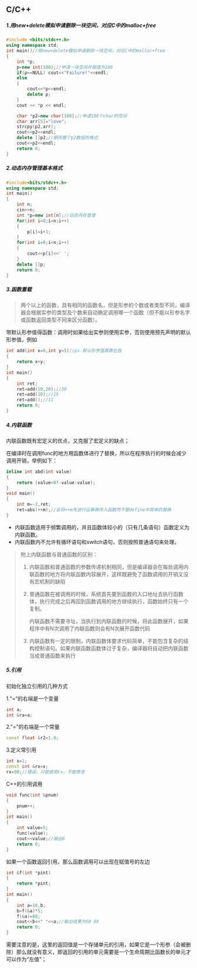 ## C/C++

##### 1.用new+delete模拟申请删除一块空间，对应C中的malloc+free

```c++
#include <bits/stdc++.h>
using namespace std;
int main()//用new+delete模拟申请删除一块空间，对应C中的malloc+free
{
    int *p;
    p=new int(100);//申请一块空间并赋值为100
    if(p==NULL) cout<<"Failure!"<<endl;
    else 
    {
        cout<<*p<<endl;
        delete p;
    }
    cout << *p << endl;

    char *p2=new char[100];//申请100个char的空间
    char arr[5]="love";
    strcpy(p2,arr);
    cout<<p2<<endl;
    delete []p2;//删除整个p2数组的格式
    cout<<p2<<endl;
    return 0;
}
```

##### 2.动态内存管理基本格式

```c++
#include<bits/stdc++.h>
using namespace std;
int main()
{
    int n;
    cin>>n;
    int *p=new int[n];//动态内存管理
    for(int i=0;i<n;i++)
    {
        p[i]=i+1;
    }
    for(int i=0;i<n;i++)
    {
        cout<<p[i]<<' ';
    }
    delete []p;
    return 0;
}
```

##### 3.函数重载

> 两个以上的函数，具有相同的函数名，但是形参的个数或者类型不同，编译器会根据实参的类型及个数来自动确定调用哪一个函数（但不能以形参名字或函数返回类型不同来区分函数）。

带默认形参值得函数：调用时如果给出实参则使用实参，否则使用预先声明的默认形参值，例如

```c++
int add(int x=6,int y=5)//ps.默认形参值需靠右放
{
    return x+y;
}
int main()
{
    int ret;
    ret=add(10,20);//30
    ret=add(10);//15
    ret=add();//11
    return 0;
}
```

##### 4.内联函数 

内联函数既有宏定义的优点，又克服了宏定义的缺点；

在编译时在调用func的地方用函数体进行了替换，所以在程序执行的时候会减少调用开销，举例如下：

```c++
inline int abd(int value)
{
    return (value<0?-value:value);
}
void main()
{
    int m=-2,ret;
    ret=abs(++m);//会将++m先进行运算再传入函数而不是define中简单的替换
}
```

- 内联函数适用于频繁调用的，并且函数体较小的（只有几条语句）函数定义为内联函数。
- 内联函数内不允许有循环语句和switch语句，否则按照普通语句来处理。

> 附上内联函数与普通函数的区别：
>
> 1. 内联函数和普通函数的参数传递机制相同，但是编译器会在每处调用内联函数的地方将内联函数内容展开，这样既避免了函数调用的开销又没有宏机制的缺陷
>
> 2. 普通函数在被调用的时候，系统首先要到函数的入口地址去执行函数体，执行完成之后再回到函数调用的地方继续执行，函数始终只有一个复制。
>
>     内联函数不需要寻址，当执行到内联函数的时候，将此函数展开，如果程序中有N次调用了内联函数则会有N次展开函数代码
>
> 3. 内联函数有一定的限制，内联函数体要求代码简单，不能包含复杂的结构控制语句。如果内联函数函数体过于复杂，编译器将自动把内联函数当成普通函数来执行

##### 5.引用

初始化独立引用的几种方式

1.“=”的右端是一个变量

```c++
int a;
int &ra=a;
```

2."="的右端是一个常量

```c++
const float &r2=1.0;
```

3.定义常引用

```c++
int x=1;
const int &rx=x;
rx=98;//错误，只能使用rx，不能修改
```

C++的引用调用

```c++
void func(int &pnum)
{
    pnum++;
}
int main()
{
    int value=5;
    func(value);
    cout<<value;//输出6
    return 0;
}
```

如果一个函数返回引用，那么函数调用可以出现在赋值号的左边

```c++
int &f(int *pint)
{
    return *pint;
}
int main()
{
    int a=10,b;
    b=f(&a)*5;
    f(&a)=88;
    cout<<b<<" "<<a;//输出结果为50 88
    return 0;
}
```

需要注意的是，这里的返回值是一个存储单元的引用，如果它是一个形参（会被删除）那么就没有意义，即返回的引用的单元需要是一个生命周期比函数长的单元才可以作为“左值”；


